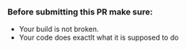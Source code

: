 ### Before submitting this PR make sure:

- Your build is not broken.
- Your code does exactlt what it is supposed to do
